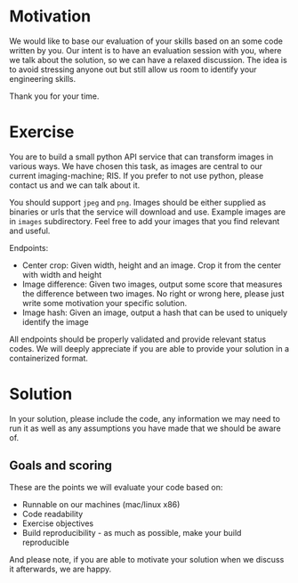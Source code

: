 # Motivation


We would like to base our evaluation of your skills based on an some code written by you. Our intent is to have an evaluation session with you, where we talk about the solution, so we can have a relaxed discussion. The idea is to avoid stressing anyone out but still allow us room to identify your engineering skills.

Thank you for your time.


# Exercise

You are to build a small python API service that can transform images in various ways. We have chosen this task, as images are central to our current imaging-machine; RIS. If you prefer to not use python, please contact us and we can talk about it.

You should support `jpeg` and `png`. Images should be either supplied as binaries or urls that the service will download and use.
Example images are in `images` subdirectory. Feel free to add your images that you find relevant and useful.

Endpoints:
- Center crop: Given width, height and an image. Crop it from the center with width and height
- Image difference: Given two images, output some score that measures the difference between two images. No right or wrong here, please just write some motivation your specific solution.
- Image hash: Given an image, output a hash that can be used to uniquely identify the image

All endpoints should be properly validated and provide relevant status codes. We will deeply appreciate if you are able to provide your solution in a containerized format.


# Solution
In your solution, please include the code, any information we may need to run it as well as any assumptions you have made that we should be aware of.

## Goals and scoring

These are the points we will evaluate your code based on:

- Runnable on our machines (mac/linux x86) 
- Code readability
- Exercise objectives
- Build reproducibility - as much as possible, make your build reproducible

And please note, if you are able to motivate your solution when we discuss it afterwards, we are happy.
